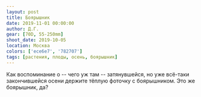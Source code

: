 ```yaml
---
layout: post
title: Боярышник
date: 2019-11-01 00:00:00
author: Д.Г.
gear: [70D, 55-250mm]
shoot_date: 2019-10-05
location: Москва
colors: ['ece6e7', '782707']
tags: [растения, плоды, осень, боярышник]
---
```

Как воспоминание о -- чего уж там -- затянувшейся, но уже всё-таки закончившейся осени держите тёплую фоточку с боярышником. Это же боярышник, да?
